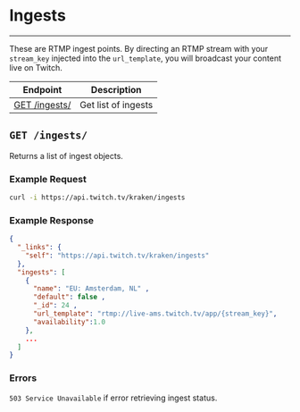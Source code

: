 # Ingests

***

These are RTMP ingest points. By directing an RTMP stream with your `stream_key` injected into the `url_template`, you will broadcast your content live on Twitch.

| Endpoint | Description |
| ---- | --------------- |
| [GET /ingests/](/resources/ingests.md#get-ingests) | Get list of ingests |

## `GET /ingests/`

Returns a list of ingest objects.

### Example Request

```bash
curl -i https://api.twitch.tv/kraken/ingests
```

### Example Response

```json
{
  "_links": {
    "self": "https://api.twitch.tv/kraken/ingests"
  },
  "ingests": [
    {
      "name": "EU: Amsterdam, NL" ,
      "default": false ,
      "_id": 24 ,
      "url_template": "rtmp://live-ams.twitch.tv/app/{stream_key}",
      "availability":1.0
    },
    ...
  ]
}
```

### Errors
`503 Service Unavailable` if error retrieving ingest status.
